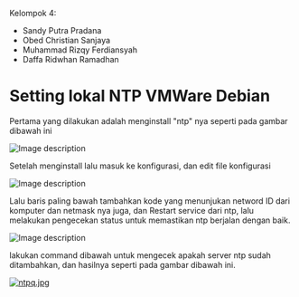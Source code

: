 Kelompok 4:
- Sandy Putra Pradana
- Obed Christian Sanjaya
- Muhammad Rizqy Ferdiansyah
- Daffa Ridwhan Ramadhan
# Setting lokal NTP VMWare Debian

Pertama yang dilakukan adalah menginstall "ntp" nya seperti pada gambar dibawah ini

![Image description](https://i.postimg.cc/tg4Wksbj/npm-Install.jpg)

Setelah menginstall lalu masuk ke konfigurasi, dan edit file konfigurasi 

![Image description](https://i.postimg.cc/4dM6msrT/gedit.jpg)

Lalu baris paling bawah tambahkan kode yang menunjukan netword ID dari komputer dan netmask nya juga, dan Restart service dari ntp, lalu melakukan pengecekan status untuk memastikan ntp berjalan dengan baik.

![Image description](https://i.postimg.cc/qv08tmZg/restart.jpg)

lakukan command dibawah untuk mengecek apakah server ntp sudah ditambahkan, dan hasilnya seperti pada gambar dibawah ini.

[![ntpq.jpg](https://i.postimg.cc/g0gqbvsj/ntpq.jpg)](https://postimg.cc/qtCC869H)
